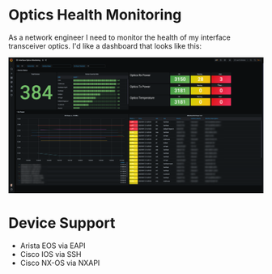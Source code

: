 # Optics Health Monitoring

As a network engineer I need to monitor the health of my interface transceiver optics.  I'd
like a dashboard that looks like this:

![Dashboard](sample-deployment/optics-dashboard.png)

# Device Support

   * Arista EOS via EAPI
   * Cisco IOS via SSH
   * Cisco NX-OS via NXAPI
  